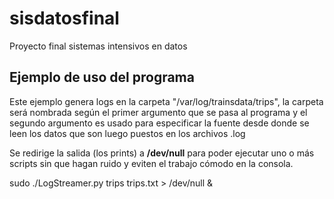 # sisdatosfinal
Proyecto final sistemas intensivos en datos

## Ejemplo de uso del programa

Este ejemplo genera logs en la carpeta "/var/log/trainsdata/trips", la carpeta será nombrada según el primer argumento que se pasa al programa y el segundo argumento es usado para especificar la fuente desde donde se leen los datos que son luego puestos en los archivos .log

Se redirige la salida (los prints) a **/dev/null** para poder ejecutar uno o más scripts sin que hagan ruido y eviten el trabajo cómodo en la consola.

 sudo ./LogStreamer.py trips trips.txt > /dev/null & 
